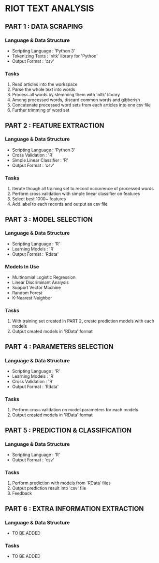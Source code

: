 # RIOT TEXT ANALYSIS


## PART 1 : DATA SCRAPING

### Language & Data Structure
* Scripting Language : 'Python 3'
* Tokenizing Texts : 'nltk' library for 'Python'
* Output Format : 'csv'

### Tasks
1. Read articles into the workspace
2. Parse the whole text into words
3. Process all words by stemming them with 'nltk' library
4. Among processed words, discard common words and gibberish
5. Concatenate processed word sets from each articles into one csv file
6. Further trimming of word set


## PART 2 : FEATURE EXTRACTION

### Language & Data Structure
* Scripting Language : 'Python 3'
* Cross Validation : 'R'
* Simple Linear Classifier : 'R'
* Output Format : 'csv'

### Tasks
1. Iterate though all training set to record occurrence of processed words
2. Perform cross validation with simple linear classifier on features
3. Select best 1000~ features
4. Add label to each records and output as csv file


## PART 3 : MODEL SELECTION

### Language & Data Structure
* Scripting Language : 'R'
* Learning Models : 'R'
* Output Format : 'Rdata'

### Models In Use
* Multinomial Logistic Regression
* Linear Discriminant Analysis
* Support Vector Machine
* Random Forest
* K-Nearest Neighbor

### Tasks
1. With training set created in PART 2, create prediction models with each models
2. Output created models in 'RData' format


## PART 4 : PARAMETERS SELECTION

### Language & Data Structure
* Scripting Language : 'R'
* Learning Models : 'R'
* Cross Validation : 'R'
* Output Format : 'Rdata'

### Tasks
1. Perform cross validation on model parameters for each models
2. Output created models in 'RData' format


## PART 5 : PREDICTION & CLASSIFICATION

### Language & Data Structure
* Scripting Language : 'R'
* Output Format : 'csv'

### Tasks
1. Perform prediction with models from 'RData' files
2. Output prediction result into 'csv' file
3. Feedback


## PART 6 : EXTRA INFORMATION EXTRACTION

### Language & Data Structure
* TO BE ADDED

### Tasks
* TO BE ADDED

